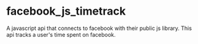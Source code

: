 # facebook_js_timetrack
A javascript api that connects to facebook with their public js library. This api tracks a user's time spent on facebook.
